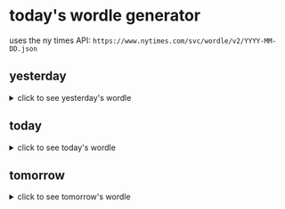 # today's wordle generator

uses the ny times API: `https://www.nytimes.com/svc/wordle/v2/YYYY-MM-DD.json`

## yesterday

<details>
    <summary>click to see yesterday's wordle</summary>

    cadet

</details>

## today

<details>
    <summary>click to see today's wordle</summary>

    prong

</details>

## tomorrow

<details>
    <summary>click to see tomorrow's wordle</summary>

    forte

</details>
